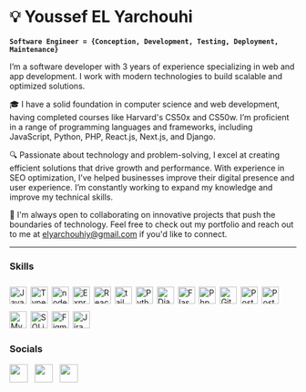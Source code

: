 # 💡 Youssef EL Yarchouhi

**`Software Engineer = {Conception, Development, Testing, Deployment, Maintenance}`**

I’m a software developer with 3 years of experience specializing in web and app development. I work with modern technologies to build scalable and optimized solutions.

🎓 I have a solid foundation in computer science and web development, having completed courses like Harvard's CS50x and CS50w. I’m proficient in a range of programming languages and frameworks, including JavaScript, Python, PHP, React.js, Next.js, and Django.

🔍 Passionate about technology and problem-solving, I excel at creating efficient solutions that drive growth and performance. With experience in SEO optimization, I’ve helped businesses improve their digital presence and user experience. I’m constantly working to expand my knowledge and improve my technical skills.

💼 I'm always open to collaborating on innovative projects that push the boundaries of technology. Feel free to check out my portfolio and reach out to me at elyarchouhiy@gmail.com if you'd like to connect.

---

### Skills

<p align="left">
<img alt="JavaScrip" width="30px" style="padding-right:3px; margin-top:10px;" src="https://cdn.jsdelivr.net/gh/devicons/devicon@latest/icons/javascript/javascript-original.svg" />
<img alt="TypeScript" width="30px" style="padding-right:3px; margin-top:10px;" src="https://cdn.jsdelivr.net/gh/devicons/devicon@latest/icons/typescript/typescript-original.svg" />
<img alt="nodejs" width="30px" style="padding-right:3px; margin-top:10px;" src="https://cdn.jsdelivr.net/gh/devicons/devicon@latest/icons/nodejs/nodejs-original.svg" />
<img alt="Expressjs" width="30px" style="padding-right:3px; margin-top:10px;" src="https://cdn.jsdelivr.net/gh/devicons/devicon@latest/icons/express/express-original.svg" />
<img alt="Reactjs" width="30px" style="padding-right:3px; margin-top:10px;" src="https://cdn.jsdelivr.net/gh/devicons/devicon@latest/icons/react/react-original.svg" />
<img alt="tailwindcss" width="30px" style="padding-right:3px; margin-top:10px;" src="https://cdn.jsdelivr.net/gh/devicons/devicon@latest/icons/tailwindcss/tailwindcss-original.svg" />   
<img alt="Python" width="30px" style="padding-right:3px; margin-top:10px;" src="https://cdn.jsdelivr.net/gh/devicons/devicon@latest/icons/python/python-original.svg" />
<img alt="Django" width="30px" style="padding-right:3px; margin-top:10px;" src="https://cdn.jsdelivr.net/gh/devicons/devicon@latest/icons/django/django-plain.svg" />
<img alt="Flask" width="30px" style="padding-right:3px; margin-top:10px;" src="https://cdn.jsdelivr.net/gh/devicons/devicon@latest/icons/flask/flask-original.svg" />
<img alt="Php" width="30px" style="padding-right:3px; margin-top:10px;" src="https://cdn.jsdelivr.net/gh/devicons/devicon@latest/icons/php/php-original.svg" />
<img alt="Git" width="30px" style="padding-right:3px; margin-top:10px;" src="https://cdn.jsdelivr.net/gh/devicons/devicon@latest/icons/git/git-original.svg" />
<img alt="Postman" width="30px" style="padding-right:3px; margin-top:10px;" src="https://cdn.jsdelivr.net/gh/devicons/devicon@latest/icons/postman/postman-original.svg" />
<img alt="Postgresql" width="30px" style="padding-right:3px; margin-top:10px;" src="https://cdn.jsdelivr.net/gh/devicons/devicon@latest/icons/postgresql/postgresql-original.svg" />
<img alt="MySQL" width="30px" style="padding-right:3px; margin-top:10px;" src="https://cdn.jsdelivr.net/gh/devicons/devicon@latest/icons/mysql/mysql-original-wordmark.svg" />
<img alt="SQLite" width="30px" style="padding-right:3px; margin-top:10px;" src="https://cdn.jsdelivr.net/gh/devicons/devicon@latest/icons/sqlite/sqlite-original.svg" />
<img alt="Figma" width="30px" style="padding-right:3px; margin-top:10px;" src="https://cdn.jsdelivr.net/gh/devicons/devicon@latest/icons/figma/figma-original.svg" />
<img alt="Jira" width="30px" style="padding-right:3px; margin-top:10px;" src="https://cdn.jsdelivr.net/gh/devicons/devicon@latest/icons/jira/jira-original-wordmark.svg" />
</p>    

### Socials

<p align="left"> 
<a href="https://www.instagram.com/youssefel01.me/" target="_blank" rel="noreferrer"><img src="https://raw.githubusercontent.com/danielcranney/readme-generator/main/public/icons/socials/instagram.svg" width="32" height="32" /></a> &nbsp; 
<a href="https:https://www.linkedin.com/in/youssef-el-yarchouhi/" target="_blank" rel="noreferrer"><img src="https://raw.githubusercontent.com/danielcranney/readme-generator/main/public/icons/socials/linkedin.svg" width="32" height="32" /></a> &nbsp; 
<a href="https://www.youtube.com/@youssef_ELY" target="_blank" rel="noreferrer"><img src="https://raw.githubusercontent.com/danielcranney/readme-generator/main/public/icons/socials/youtube.svg" width="32" height="32" /></a>
</p>



